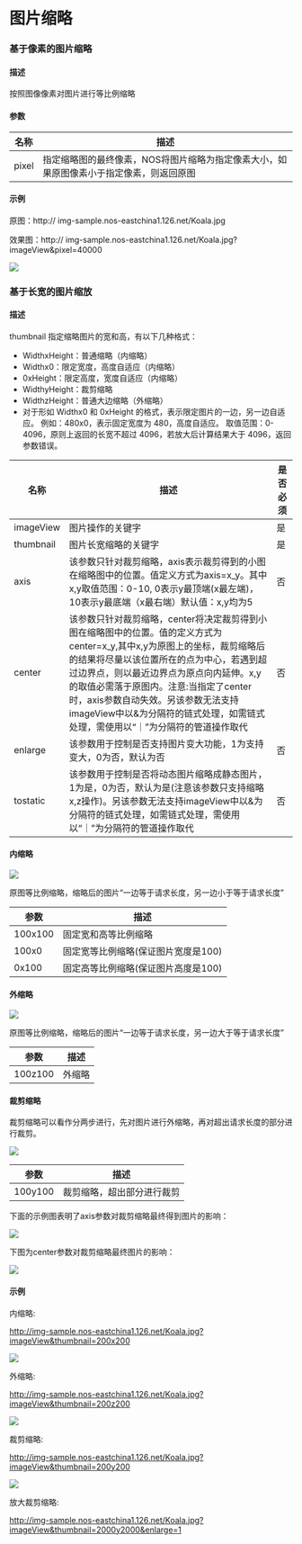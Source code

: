 # 图片缩略

### **基于像素的图片缩略**

#### **描述**
按照图像像素对图片进行等比例缩略

#### **参数**
|**名称**|	                       **描述**                          |   
|--------|-----------------------------------------------------------|
|pixel	 |指定缩略图的最终像素，NOS将图片缩略为指定像素大小，如果原图像素小于指定像素，则返回原图                                                               |
#### **示例**
原图：http:// img-sample.nos-eastchina1.126.net/Koala.jpg

效果图：http:// img-sample.nos-eastchina1.126.net/Koala.jpg?imageView&pixel=40000

![](../image/2016081700004.jpg)

### **基于长宽的图片缩放**

#### **描述**
thumbnail 指定缩略图片的宽和高，有以下几种格式：

* WidthxHeight：普通缩略（内缩略）
* Widthx0：限定宽度，高度自适应（内缩略）
* 0xHeight：限定高度，宽度自适应（内缩略）
* WidthyHeight：裁剪缩略
* WidthzHeight：普通大边缩略（外缩略）
* 对于形如 Widthx0 和 0xHeight 的格式，表示限定图片的一边，另一边自适应。
例如：480x0，表示固定宽度为 480，高度自适应。 取值范围：0-4096，原则上返回的长宽不超过 4096，若放大后计算结果大于 4096，返回参数错误。

| **名称** 	|                                  **描述**                                    |**是否必须**|
|-----------|------------------------------------------------------------------------------|------------|
|imageView	|                               图片操作的关键字	                           |      是    |
|thumbnail	|                             图片长宽缩略的关键字	                           |      是    |
|axis       |该参数只针对裁剪缩略，axis表示裁剪得到的小图在缩略图中的位置。值定义方式为axis=x_y。其中x,y取值范围：0-10, 0表示y最顶端(x最左端)，10表示y最底端（x最右端）默认值：x,y均为5                    |      否    |
|center     |该参数只针对裁剪缩略，center将决定裁剪得到小图在缩略图中的位置。值的定义方式为center=x_y,其中x,y为原图上的坐标，裁剪缩略后的结果将尽量以该位置所在的点为中心，若遇到超过边界点，则以最近边界点为原点向内延伸。x,y的取值必需落于原图内。注意:当指定了center时，axis参数自动失效。另该参数无法支持imageView中以&为分隔符的链式处理，如需链式处理，需使用以“｜”为分隔符的管道操作取代                                         |      否    |
|enlarge    |该参数用于控制是否支持图片变大功能，1为支持变大，0为否，默认为否	           |      否    |
|tostatic   |该参数用于控制是否将动态图片缩略成静态图片，1为是，0为否，默认为是(注意该参数只支持缩略x,z操作)。另该参数无法支持imageView中以&为分隔符的链式处理，如需链式处理，需使用以“｜”为分隔符的管道操作取代|       否     |

#### **内缩略**
![](../image/201608170002.png)

原图等比例缩略，缩略后的图片“一边等于请求长度，另一边小于等于请求长度”

|**参数**|	               **描述**                  |
|--------|-------------------------------------------|
|100x100 |固定宽和高等比例缩略                       |
|100x0	 |固定宽等比例缩略(保证图片宽度是100)        |
|0x100	 |固定高等比例缩略(保证图片高度是100)        |

#### **外缩略**
![](../image/201608170003.png)

原图等比例缩略，缩略后的图片“一边等于请求长度，另一边大于等于请求长度”

|         **参数**         |        	**描述**              |
|--------------------------|----------------------------------|
|         100z100          |        	 外缩略               |

#### **裁剪缩略**
裁剪缩略可以看作分两步进行，先对图片进行外缩略，再对超出请求长度的部分进行裁剪。

![](../image/201608170004.png)

|         **参数**           |                            **描述**                              |
|----------------------------|------------------------------------------------------------------|
|         100y100	         |                   裁剪缩略，超出部分进行裁剪                     |

下面的示例图表明了axis参数对裁剪缩略最终得到图片的影响：

![](../image/201608170005.png)

下图为center参数对裁剪缩略最终图片的影响：

![](../image/201608170006.png)

#### **示例**
内缩略:

http://img-sample.nos-eastchina1.126.net/Koala.jpg?imageView&thumbnail=200x200

![](../image/2016081700005.jpg)

外缩略:

http://img-sample.nos-eastchina1.126.net/Koala.jpg?imageView&thumbnail=200z200

![](../image/2016081700006.jpg)

裁剪缩略:

http://img-sample.nos-eastchina1.126.net/Koala.jpg?imageView&thumbnail=200y200

![](../image/2016081700007.jpg)

放大裁剪缩略:

http://img-sample.nos-eastchina1.126.net/Koala.jpg?imageView&thumbnail=2000y2000&enlarge=1
